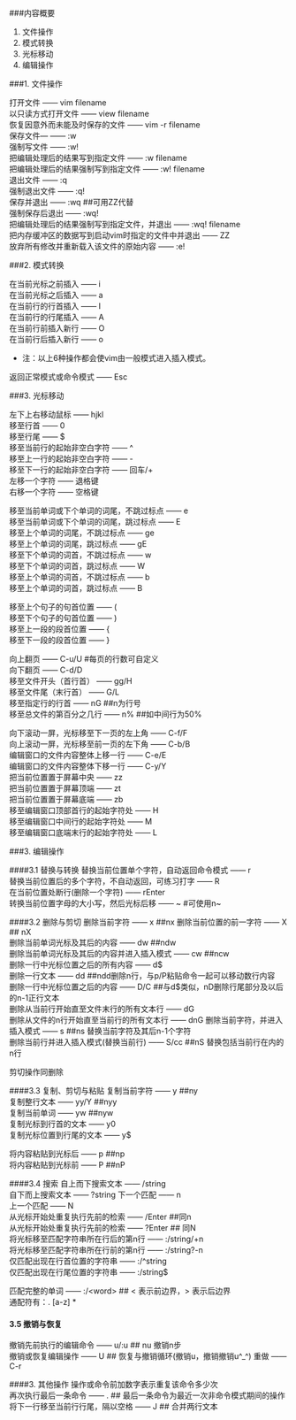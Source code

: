 ###内容概要

1. 文件操作
2. 模式转换
3. 光标移动
4. 编辑操作

###1. 文件操作

打开文件 —— vim filename  
以只读方式打开文件 —— view filename  
恢复因意外而未能及时保存的文件 —— vim  -r filename  
保存文件— —— :w  
强制写文件 —— :w!  
把编辑处理后的结果写到指定文件 —— :w filename  
把编辑处理后的结果强制写到指定文件 —— :w! filename  
退出文件 —— :q  
强制退出文件 —— :q!  
保存并退出 —— :wq   ##可用ZZ代替  
强制保存后退出 —— :wq!  
把编辑处理后的结果强制写到指定文件，并退出 —— :wq! filename  
把内存缓冲区的数据写到启动vim时指定的文件中并退出 —— ZZ  
放弃所有修改并重新载入该文件的原始内容 —— :e!

###2. 模式转换

在当前光标之前插入 —— i  
在当前光标之后插入 —— a  
在当前行的行首插入 —— I  
在当前行的行尾插入 —— A  
在当前行前插入新行 —— O  
在当前行后插入新行 —— o  
+ 注：以上6种操作都会使vim由一般模式进入插入模式。

返回正常模式或命令模式 —— Esc

###3. 光标移动

左下上右移动鼠标 —— hjkl  
移至行首 —— 0  
移至行尾 —— $  
移至当前行的起始非空白字符 —— ^  
移至上一行的起始非空白字符 —— -  
移至下一行的起始非空白字符 —— 回车/+  
左移一个字符 —— 退格键  
右移一个字符 —— 空格键  

移至当前单词或下个单词的词尾，不跳过标点 —— e  
移至当前单词或下个单词的词尾，跳过标点 —— E  
移至上个单词的词尾，不跳过标点 —— ge  
移至上个单词的词尾，跳过标点 —— gE  
移至下个单词的词首，不跳过标点 —— w  
移至下个单词的词首，跳过标点 —— W  
移至上个单词的词首，不跳过标点 —— b  
移至上个单词的词首，跳过标点 —— B  

移至上个句子的句首位置 —— (  
移至下个句子的句首位置 —— )  
移至上一段的段首位置 —— {  
移至下一段的段首位置 —— }  

向上翻页 —— C-u/U  #每页的行数可自定义  
向下翻页 —— C-d/D  
移至文件开头（首行首） —— gg/H  
移至文件尾（末行首） —— G/L  
移至指定行的行首 —— nG  ##n为行号  
移至总文件的第百分之几行 —— n%  ##如中间行为50%  

向下滚动一屏，光标移至下一页的左上角 —— C-f/F  
向上滚动一屏，光标移至前一页的左下角 —— C-b/B  
编辑窗口的文件内容整体上移一行 —— C-e/E  
编辑窗口的文件内容整体下移一行 —— C-y/Y  
把当前位置置于屏幕中央 —— zz  
把当前位置置于屏幕顶端 —— zt  
把当前位置置于屏幕底端 —— zb  
移至编辑窗口顶部首行的起始字符处 —— H  
移至编辑窗口中间行的起始字符处 —— M  
移至编辑窗口底端末行的起始字符处 —— L  

###3. 编辑操作

####3.1 替换与转换
替换当前位置单个字符，自动返回命令模式 —— r     
替换当前位置后的多个字符，不自动返回，可练习打字 —— R   
在当前位置处断行(删除一个字符) —— rEnter  
转换当前位置字母的大小写，然后光标后移 —— ~   #可使用n~  

####3.2 删除与剪切
删除当前字符 —— x  ##nx
删除当前位置的前一字符 —— X  ## nX  
删除当前单词光标及其后的内容 —— dw  ##ndw  
删除当前单词光标及其后的内容并进入插入模式 —— cw  ##ncw  
删除一行中光标位置之后的所有内容 —— d$  
删除一行文本 —— dd  ##ndd删除n行，与p/P粘贴命令一起可以移动数行内容  
删除一行中光标位置之后的内容 —— D/C  ##与d$类似，nD删除行尾部分及以后的n-1正行文本  
删除从当前行开始直至文件末行的所有文本行 —— dG  
删除从文件的n行开始直至当前行的所有文本行 —— dnG 
删除当前字符，并进入插入模式 —— s  ##ns 替换当前字符及其后n-1个字符  
删除当前行并进入插入模式(替换当前行) —— S/cc  ##nS 替换包括当前行在内的n行  

剪切操作同删除

####3.3 复制、剪切与粘贴
复制当前字符 —— y  ##ny  
复制整行文本 —— yy/Y  ##nyy  
复制当前单词 —— yw  ##nyw  
复制光标到行首的文本 —— y0  
复制光标位置到行尾的文本 —— y$  

将内容粘贴到光标后 —— p  ##np  
将内容粘贴到光标前 —— P  ##nP  

####3.4 搜索
自上而下搜索文本 —— /string   
自下而上搜索文本 —— ?string
下一个匹配 —— n  
上一个匹配 —— N  
从光标开始处重复执行先前的检索 —— /Enter  ##同n  
从光标开始处重复执行先前的检索 —— ?Enter ## 同N  
将光标移至匹配字符串所在行后的第n行 —— :/string/+n  
将光标移至匹配字符串所在行前的第n行 —— :/string?-n  
仅匹配出现在行首位置的字符串 —— :/^string  
仅匹配出现在行尾位置的字符串 —— :/string$  

匹配完整的单词 —— :/\<word\>  ## < 表示前边界，> 表示后边界  
通配符有：.  [a-z]  *  
#### 3.5 撤销与恢复
撤销先前执行的编辑命令 —— u/:u  ## nu 撤销n步  
撤销或恢复编辑操作 —— U  ## 恢复与撤销循环(撤销u，撤销撤销u^_^)
重做 —— C-r  

 

####3.  其他操作
操作或命令前加数字表示重复该命令多少次  
再次执行最后一条命令 —— .  ## 最后一条命令为最近一次非命令模式期间的操作  
将下一行移至当前行行尾，隔以空格 —— J  ## 合并两行文本  



